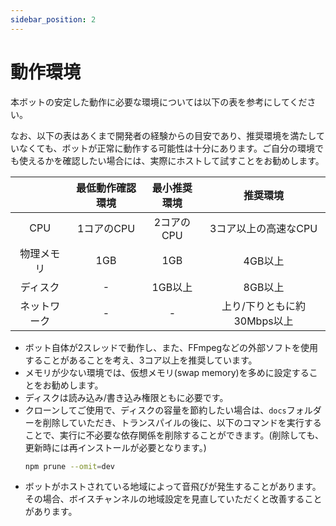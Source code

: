 ```yaml
---
sidebar_position: 2
---
```

# 動作環境
本ボットの安定した動作に必要な環境については以下の表を参考にしてください。

なお、以下の表はあくまで開発者の経験からの目安であり、推奨環境を満たしていなくても、ボットが正常に動作する可能性は十分にあります。ご自分の環境でも使えるかを確認したい場合には、実際にホストして試すことをお勧めします。

||最低動作確認環境|最小推奨環境|推奨環境|
|:----:|:----:|:----:|:----:|
|CPU|1コアのCPU|2コアのCPU|3コア以上の高速なCPU|
|物理メモリ|1GB|1GB|4GB以上|
|ディスク|-|1GB以上|8GB以上|
|ネットワーク|-|-|上り/下りともに約30Mbps以上|

* ボット自体が2スレッドで動作し、また、FFmpegなどの外部ソフトを使用することがあることを考え、3コア以上を推奨しています。
* メモリが少ない環境では、仮想メモリ(swap memory)を多めに設定することをお勧めします。
* ディスクは読み込み/書き込み権限ともに必要です。
* クローンしてご使用で、ディスクの容量を節約したい場合は、`docs`フォルダーを削除していただき、トランスパイルの後に、以下のコマンドを実行することで、実行に不必要な依存関係を削除することができます。(削除しても、更新時には再インストールが必要となります。)
  ```sh
  npm prune --omit=dev
  ```
* ボットがホストされている地域によって音飛びが発生することがあります。その場合、ボイスチャンネルの地域設定を見直していただくと改善することがあります。
